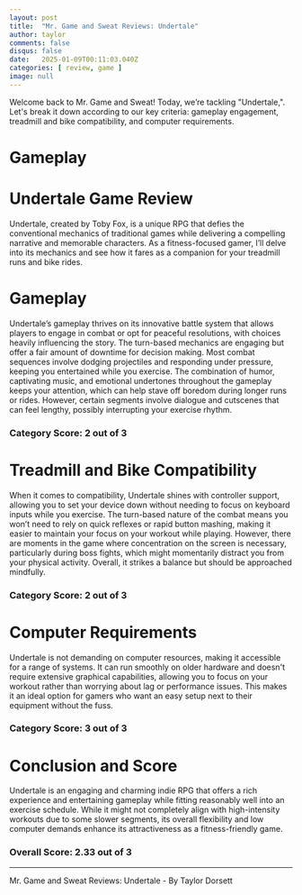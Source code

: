 ```yaml
---
layout: post
title:  "Mr. Game and Sweat Reviews: Undertale"
author: taylor
comments: false
disqus: false
date:   2025-01-09T00:11:03.040Z
categories: [ review, game ]
image: null
---
```


Welcome back to Mr. Game and Sweat! Today, we’re tackling "Undertale,". Let's break it down according to our key criteria: gameplay engagement, treadmill and bike compatibility, and computer requirements.

# Gameplay

# Undertale Game Review

Undertale, created by Toby Fox, is a unique RPG that defies the conventional mechanics of traditional games while delivering a compelling narrative and memorable characters. As a fitness-focused gamer, I’ll delve into its mechanics and see how it fares as a companion for your treadmill runs and bike rides.

# Gameplay

Undertale’s gameplay thrives on its innovative battle system that allows players to engage in combat or opt for peaceful resolutions, with choices heavily influencing the story. The turn-based mechanics are engaging but offer a fair amount of downtime for decision making. Most combat sequences involve dodging projectiles and responding under pressure, keeping you entertained while you exercise. The combination of humor, captivating music, and emotional undertones throughout the gameplay keeps your attention, which can help stave off boredom during longer runs or rides. However, certain segments involve dialogue and cutscenes that can feel lengthy, possibly interrupting your exercise rhythm. 

### Category Score: 2 out of 3

# Treadmill and Bike Compatibility

When it comes to compatibility, Undertale shines with controller support, allowing you to set your device down without needing to focus on keyboard inputs while you exercise. The turn-based nature of the combat means you won’t need to rely on quick reflexes or rapid button mashing, making it easier to maintain your focus on your workout while playing. However, there are moments in the game where concentration on the screen is necessary, particularly during boss fights, which might momentarily distract you from your physical activity. Overall, it strikes a balance but should be approached mindfully.

### Category Score: 2 out of 3

# Computer Requirements

Undertale is not demanding on computer resources, making it accessible for a range of systems. It can run smoothly on older hardware and doesn't require extensive graphical capabilities, allowing you to focus on your workout rather than worrying about lag or performance issues. This makes it an ideal option for gamers who want an easy setup next to their equipment without the fuss.

### Category Score: 3 out of 3

# Conclusion and Score

Undertale is an engaging and charming indie RPG that offers a rich experience and entertaining gameplay while fitting reasonably well into an exercise schedule. While it might not completely align with high-intensity workouts due to some slower segments, its overall flexibility and low computer demands enhance its attractiveness as a fitness-friendly game. 

### Overall Score: 2.33 out of 3

---

Mr. Game and Sweat Reviews: Undertale - By Taylor Dorsett
